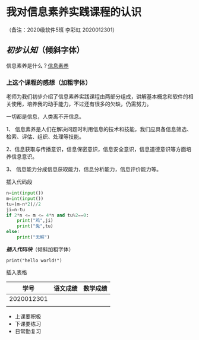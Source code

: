 # 我对信息素养实践课程的认识

（备注：2020级软件5班 李彩虹 2020012301）

## *初步认知*（倾斜字体）

 信息素养是什么？[信息素养](https://baike.baidu.com/item/信息素养/937143?fr=aladdin)

### **上这个课程的感想**（加粗字体）

  老师为我们初步介绍了信息素养实践课程由两部分组成，讲解基本概念和软件的相关使用，培养我的动手能力，不过还有很多的欠缺，仍需努力。

一切都是信息，人类离不开信息。

1、 信息素养是人们在解决问题时利用信息的技术和技能，我们应具备信息筛选、检索、评估、组织、处理等技能。

2、信息获取与传播意识，信息保密意识，信息安全意识，信息道德意识等方面培养信息意识。

3、 信息能力分成信息获取能力，信息分析能力，信息评价能力等。

插入代码段

```python
n=int(input())
m=int(input())
tu=(m-n*2)//2
ji=n-tu
if 2*n <= m <= 4*n and tu%2==0:
    print("鸡",ji)
    print("兔",tu)
else:
    print("无解")
```

***插入代码块***（倾斜加粗字体）

`print("hello world!")`

插入表格

| 学号       | 语文成绩 | 数学成绩 |
| ---------- | -------- | -------- |
| 2020012301 |          |          |
|            |          |          |

- 上课要积极
- 下课要练习
- 日常勤复习